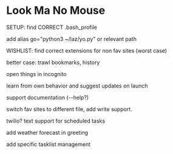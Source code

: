 # Look Ma No Mouse

SETUP:
find CORRECT .bash_profile

add alias go="python3 ~/laz/yo.py" or relevant path

WISHLIST:
find correct extensions for non fav sites (worst case)

better case: trawl bookmarks, history

open things in incognito

learn from own behavior and suggest updates on launch

support documentation (--help?)

switch fav sites to different file, add write support.

twilio? text support for scheduled tasks

add weather forecast in greeting

add specific tasklist management
